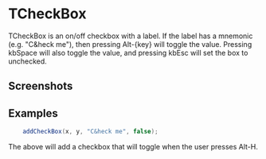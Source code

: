 TCheckBox
=========

TCheckBox is an on/off checkbox with a label.  If the label has a mnemonic (e.g. "C&heck me"), then pressing Alt-{key} will toggle the value.  Pressing kbSpace will also toggle the value, and pressing kbEsc will set the box to unchecked.


Screenshots
-----------


Examples
--------

```Java
    addCheckBox(x, y, "C&heck me", false);
```

The above will add a checkbox that will toggle when the user presses Alt-H.
